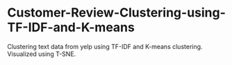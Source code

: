 # Customer-Review-Clustering-using-TF-IDF-and-K-means
Clustering text data from yelp using TF-IDF and K-means clustering. Visualized using T-SNE.
